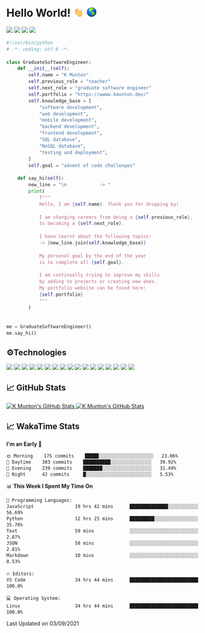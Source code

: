 # Hello World! <img src="https://raw.githubusercontent.com/Panda4817/Panda4817/master/hello.gif" width="30px"/><img src="https://raw.githubusercontent.com/Panda4817/Panda4817/master/world.gif" width="30px"/>

<a href="https://adventofcode.com/">![](https://img.shields.io/badge/%E2%9D%A4-Advent%20Of%20Code-blue)</a>
<a href="https://www.linkedin.com/in/kmunton">![](https://img.shields.io/badge/LinkedIn-Informational?style=flat&logo=linkedin&logoColor=white&color=ff69b4)</a>
<a href="https://codepen.io/k_munton">![](https://img.shields.io/badge/CodePen-Informational?style=flat&logo=codepen&logoColor=white&color=ff69b4)</a>
<a href="https://repl.it/@Panda4817">![](https://img.shields.io/badge/Repl.it-Informational?style=flat&logo=repl.it&logoColor=white&color=ff69b4)</a>

```python
#!/usr/bin/python
# -*- coding: utf-8 -*-

class GraduateSoftwareEngineer:
    def __init__(self):
        self.name = "K Munton"
        self.previous_role = "teacher"
        self.next_role = "graduate software engineer"
        self.portfolio = "https://wwww.kmunton.dev/"
        self.knowledge_base = [
            "software development",
            "web development",
            "mobile development",
            "backend development",
            "frontend development",
            "SQL database",
            "NoSQL database",
            "testing and deployment",
        ]
        self.goal = "advent of code challenges"

    def say_hi(self):
        new_line = "\n            -> "
        print(
            f"""
            Hello, I am {self.name}. Thank you for dropping by!

            I am changing careers from being a {self.previous_role}, 
            to becoming a {self.next_role}.

            I have learnt about the following topics:
            -> {new_line.join(self.knowledge_base)}
            
            My personal goal by the end of the year 
            is to complete all {self.goal}.
            
            I am continually trying to improve my skills 
            by adding to projects or creating new ones.
            My portfolio website can be found here:
            {self.portfolio}
            """
        )


me = GraduateSoftwareEngineer()
me.say_hi()
```
## ⚙️Technologies

![](https://img.shields.io/badge/OS-WSL_Ubuntu-informational?style=flat&logo=linux&logoColor=white&color=blue)
![](https://img.shields.io/badge/Editor-VS_Code-informational?style=flat&logo=visual-studio-code&logoColor=white&color=blue)
![](https://img.shields.io/badge/Code-Python3-informational?style=flat&logo=python&logoColor=white&color=blue)
![](https://img.shields.io/badge/Code-JavaScript-informational?style=flat&logo=javascript&logoColor=white&color=blue)
![](https://img.shields.io/badge/Code-React-informational?style=flat&logo=react&logoColor=white&color=blue)
![](https://img.shields.io/badge/Code-Node.js-informational?style=flat&logo=node.js&logoColor=white&color=blue)
![](https://img.shields.io/badge/Shell-Bash-informational?style=flat&logo=gnu-bash&logoColor=white&color=blue)
![](https://img.shields.io/badge/Web-HTML-informational?style=flat&logo=HTML5&logoColor=white&color=blue)
![](https://img.shields.io/badge/Web-CSS-informational?style=flat&logo=CSS3&logoColor=white&color=blue)
![](https://img.shields.io/badge/Web-Bootstrap-informational?style=flat&logo=bootstrap&logoColor=white&color=blue)
![](https://img.shields.io/badge/Web-jQuery-informational?style=flat&logo=jquery&logoColor=white&color=blue)
![](https://img.shields.io/badge/Database-SQL-informational?style=flat&logo=sqlite&logoColor=white&color=blue)
![](https://img.shields.io/badge/Database-NoSQL-informational?style=flat&logo=mongodb&logoColor=white&color=blue)
![](https://img.shields.io/badge/Tools-Travis_Cl-informational?style=flat&logo=travis-ci&logoColor=white&color=blue)
![](https://img.shields.io/badge/Tools-Git-informational?style=flat&logo=git&logoColor=white&color=blue)
![](https://img.shields.io/badge/Tools-Heroku-informational?style=flat&logo=heroku&logoColor=white&color=blue)
![](https://img.shields.io/badge/Tools-Netlify-informational?style=flat&logo=netlify&logoColor=white&color=blue)

## 📈 GitHub Stats

<a href="https://github.com/Panda4817/Panda4817">
  <img align="center" src="https://github-readme-stats.vercel.app/api/top-langs/?username=Panda4817&show_icons=true&layout=compact&theme=dracula" alt="K Munton's GitHub Stats" />
</a>

<a href="https://github.com/Panda4817/Panda4817">
  <img align="center" src="https://github-readme-stats.vercel.app/api?username=panda4817&count_private=true&hide=stars,issues&show_icons=true&theme=dracula&hide_rank=true&include_all_commits=true" alt="K Munton's GitHub Stats" />
</a>

## 📈 WakaTime Stats

<!--START_SECTION:waka-->
**I'm an Early 🐤** 

```text
🌞 Morning    175 commits    █████░░░░░░░░░░░░░░░░░░░░   23.06% 
🌆 Daytime    303 commits    ██████████░░░░░░░░░░░░░░░   39.92% 
🌃 Evening    239 commits    ███████░░░░░░░░░░░░░░░░░░   31.49% 
🌙 Night      42 commits     █░░░░░░░░░░░░░░░░░░░░░░░░   5.53%

```


📊 **This Week I Spent My Time On** 

```text
💬 Programming Languages: 
JavaScript               19 hrs 42 mins      ██████████████░░░░░░░░░░░   56.69% 
Python                   12 hrs 25 mins      █████████░░░░░░░░░░░░░░░░   35.76% 
Text                     59 mins             ░░░░░░░░░░░░░░░░░░░░░░░░░   2.87% 
JSON                     58 mins             ░░░░░░░░░░░░░░░░░░░░░░░░░   2.81% 
Markdown                 10 mins             ░░░░░░░░░░░░░░░░░░░░░░░░░   0.53%

🔥 Editors: 
VS Code                  34 hrs 44 mins      █████████████████████████   100.0%

💻 Operating System: 
Linux                    34 hrs 44 mins      █████████████████████████   100.0%

```


 Last Updated on 03/09/2021
<!--END_SECTION:waka-->
